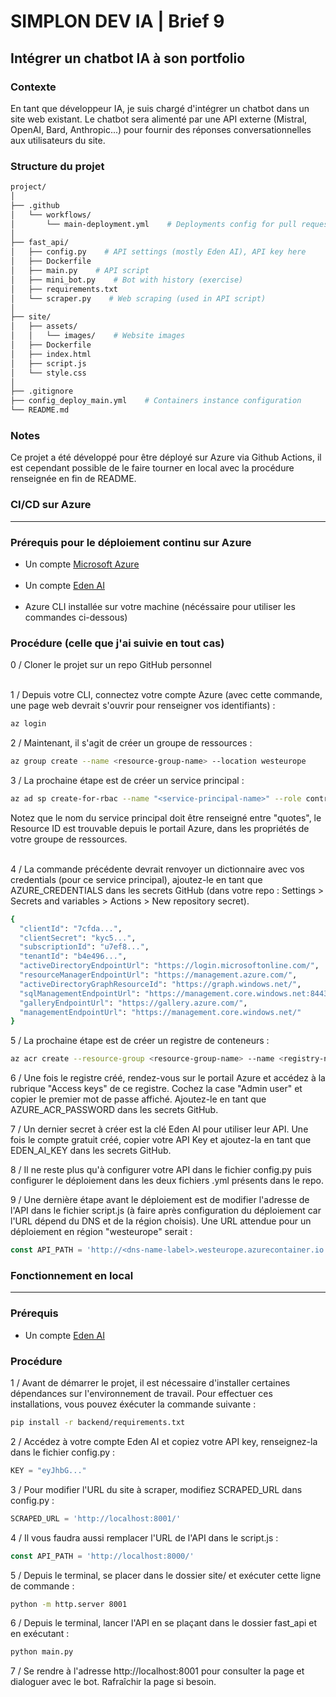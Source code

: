 # SIMPLON DEV IA | Brief 9

## Intégrer un chatbot IA à son portfolio

### Contexte

En tant que développeur IA, je suis chargé d'intégrer un chatbot dans un site web existant. Le chatbot sera alimenté par une API externe (Mistral, OpenAI, Bard, Anthropic...) pour fournir des réponses conversationnelles aux utilisateurs du site.

### Structure du projet

```bash
project/
│
├── .github
│   └── workflows/
│       └── main-deployment.yml    # Deployments config for pull requests on main branch
│
├── fast_api/
│   ├── config.py    # API settings (mostly Eden AI), API key here
│   ├── Dockerfile
│   ├── main.py    # API script
│   ├── mini_bot.py    # Bot with history (exercise)
│   ├── requirements.txt
│   └── scraper.py    # Web scraping (used in API script)
│
├── site/
│   ├── assets/
│   │   └── images/    # Website images
│   ├── Dockerfile
│   ├── index.html
│   ├── script.js
│   └── style.css
│
├── .gitignore
├── config_deploy_main.yml    # Containers instance configuration
└── README.md
```

### Notes

Ce projet a été développé pour être déployé sur Azure via Github Actions, il est cependant possible de le faire tourner en local avec la procédure renseignée en fin de README.

### CI/CD sur Azure <hr>

### Prérequis pour le déploiement continu sur Azure

- Un compte [Microsoft Azure](https://portal.azure.com/)<br><br>
- Un compte [Eden AI](https://app.edenai.run/)<br><br>
- Azure CLI installée sur votre machine (nécéssaire pour utiliser les commandes ci-dessous)

### Procédure (celle que j'ai suivie en tout cas)

0 / Cloner le projet sur un repo GitHub personnel<br><br>

1 / Depuis votre CLI, connectez votre compte Azure (avec cette commande, une page web devrait s'ouvrir pour renseigner vos identifiants) :
```bash
az login
```

2 / Maintenant, il s'agit de créer un groupe de ressources :
```bash
az group create --name <resource-group-name> --location westeurope
```

3 / La prochaine étape est de créer un service principal :
```bash
az ad sp create-for-rbac --name "<service-principal-name>" --role contributor --scopes <Resource-ID> --json-auth
```
Notez que le nom du service principal doit être renseigné entre "quotes", le Resource ID est trouvable depuis le portail Azure, dans les propriétés de votre groupe de ressources.<br><br>

4 / La commande précédente devrait renvoyer un dictionnaire avec vos credentials (pour ce service principal), ajoutez-le en tant que AZURE_CREDENTIALS dans les secrets GitHub (dans votre repo : Settings > Secrets and variables > Actions > New repository secret).
```bash
{
  "clientId": "7cfda...",
  "clientSecret": "kyc5...",
  "subscriptionId": "u7ef8...",
  "tenantId": "b4e496...",
  "activeDirectoryEndpointUrl": "https://login.microsoftonline.com/",
  "resourceManagerEndpointUrl": "https://management.azure.com/",
  "activeDirectoryGraphResourceId": "https://graph.windows.net/",
  "sqlManagementEndpointUrl": "https://management.core.windows.net:8443/",
  "galleryEndpointUrl": "https://gallery.azure.com/",
  "managementEndpointUrl": "https://management.core.windows.net/"
}
```

5 / La prochaine étape est de créer un registre de conteneurs :
```bash
az acr create --resource-group <resource-group-name> --name <registry-name> --sku Standard
```

6 / Une fois le registre créé, rendez-vous sur le portail Azure et accédez à la rubrique "Access keys" de ce registre. Cochez la case "Admin user" et copier le premier mot de passe affiché. Ajoutez-le en tant que AZURE_ACR_PASSWORD dans les secrets GitHub.<br>

7 / Un dernier secret à créer est la clé Eden AI pour utiliser leur API. Une fois le compte gratuit créé, copier votre API Key et ajoutez-la en tant que EDEN_AI_KEY dans les secrets GitHub.<br>

8 / Il ne reste plus qu'à configurer votre API dans le fichier config.py puis configurer le déploiement dans les deux fichiers .yml présents dans le repo.<br>

9 / Une dernière étape avant le déploiement est de modifier l'adresse de l'API dans le fichier script.js (à faire après configuration du déploiement car l'URL dépend du DNS et de la région choisis). Une URL attendue pour un déploiement en région "westeurope" serait :
```js
const API_PATH = 'http://<dns-name-label>.westeurope.azurecontainer.io:<port>/'
```

### Fonctionnement en local <hr>

### Prérequis

- Un compte [Eden AI](https://app.edenai.run/)

### Procédure

1 / Avant de démarrer le projet, il est nécessaire d'installer certaines dépendances sur l'environnement de travail. Pour effectuer ces installations, vous pouvez éxécuter la commande suivante :
```bash
pip install -r backend/requirements.txt
```

2 / Accédez à votre compte Eden AI et copiez votre API key, renseignez-la dans le fichier config.py :
```py
KEY = "eyJhbG..."
```

3 / Pour modifier l'URL du site à scraper, modifiez SCRAPED_URL dans config.py :
```py
SCRAPED_URL = 'http://localhost:8001/'
```

4 / Il vous faudra aussi remplacer l'URL de l'API dans le script.js :
```js
const API_PATH = 'http://localhost:8000/'
```

5 / Depuis le terminal, se placer dans le dossier site/ et exécuter cette ligne de commande :
```bash
python -m http.server 8001
```

6 / Depuis le terminal, lancer l'API en se plaçant dans le dossier fast_api et en exécutant :
```bash
python main.py
```

7 / Se rendre à l'adresse http://localhost:8001 pour consulter la page et dialoguer avec le bot. Rafraîchir la page si besoin.